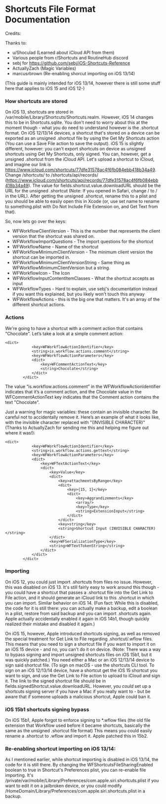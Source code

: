 # Shortcuts File Format Documentation
Credits:

Thanks to:
- u/Shoculad (Learned about iCloud API from them)
- Various people from r/Shortcuts and RoutineHub discord
- sebj for https://github.com/sebj/iOS-Shortcuts-Reference
- ActuallyZach (Magic Variables)
- marcusrbrown (Re-enabling shorcut importing on iOS 13/14)

(This guide is mainly intended for iOS 13/14, however there is still some stuff here that applies to iOS 15 and iOS 12-)

### How shortcuts are stored

On iOS 13, shortcuts are stored in /var/mobile/Library/Shortcuts/Shortcuts.realm. However, iOS 14 changes this to be in Shortcuts.sqlite. You don't need to worry about this at the moment though - what you do need to understand however is the .shortcut format. On iOS 12/13/14 devices, a shortcut that's stored on a device can be exported as an unsigned .shortcut file by using the Get My Shortcuts action (You can use a Save File action to save the output). iOS 15 is slightly different, however: you can't export shortcuts on device as unsigned shortcuts using Get My Shortcuts, only signed. You can, however, get a unsigned .shortcut from the iCloud API. Let's upload a shortcut to iCloud, and imagine our link is https://www.icloud.com/shortcuts/77dfe31578ac4f6fb084ebb418b34a49. Change /shortcuts/ to /shortcuts/api/records/ (https://www.icloud.com/shortcuts/api/records/77dfe31578ac4f6fb084ebb418b34a49). The value for fields.shortcut.value.downloadURL should be the URL for the unsigned .shortcut (Note: If you opened in Safari, change \/ to / in the URL). After getting the unsigned .shortcut, rename this to a plist and you should be able to easily open this in Xcode (or, use set name to rename to something.plist with Do Not Include File Extension on, and Get Text from that).

So, now lets go over the keys:

- WFWorkflowClientVersion - This is the number that represents the client version that the shortcut was shared on.
- WFWorkflowImportQuestions - The import questions for the shortcut
- WFWorkflowName - Name of the shortcut
- WFWorkflowMinimumClientVersion - The minimum client version the shortcut can be imported in.
- WFWorkflowMinimumClientVersionString - Same thing as WFWorkflowMinimumClientVersion but a string.
- WFWorkflowIcon - The Icon
- WFWorkflowInputContentItemClasses - What the shortcut accepts as input
- WFWorkflowTypes - Hard to explain, use sebj's documentation instead if you want this explained, but you likely won't touch this anyway
- WFWorkflowActions - this is the big one that matters. It's an array of the different shortcut actions.

### Actions

We're going to have a shortcut with a comment action that contains "Chocolate". Let’s take a look at a simple comment action:

```
<dict>
			<key>WFWorkflowActionIdentifier</key>
			<string>is.workflow.actions.comment</string>
			<key>WFWorkflowActionParameters</key>
			<dict>
				<key>WFCommentActionText</key>
				<string>Chocolate</string>
			</dict>
		</dict>
```

The value “is.workflow.actions.comment” in the WFWorkflowActionIdentifier indicates that it’s a comment action, and the Chocolate value in the WFCommentActionText key indicates that the Comment action contains the text "Chocolate".

Just a warning for magic variables: these contain an invisible character. Be careful not to accidentally remove it. Here’s an example of what it looks like, with the invisible character replaced with "(INVISIBLE CHARACTER)" (Thanks to ActuallyZach for sending me this and helping me figure out where it was!):

```
<dict>
            <key>WFWorkflowActionIdentifier</key>
            <string>is.workflow.actions.gettext</string>
            <key>WFWorkflowActionParameters</key>
            <dict>
                <key>WFTextActionText</key>
                <dict>
                    <key>Value</key>
                    <dict>
                        <key>attachmentsByRange</key>
                        <dict>
                            <key>{15, 1}</key>
                            <dict>
                                <key>Aggrandizements</key>
                                <array/>
                                <key>Type</key>
                                <string>ExtensionInput</string>
                            </dict>
                        </dict>
                        <key>string</key>
                        <string>Shortcut Input (INVISIBLE CHARACTER)</string>
                    </dict>
                    <key>WFSerializationType</key>
                    <string>WFTextTokenString</string>
                </dict>
            </dict>
        </dict>
```

### Importing

On iOS 12, you could just import .shortcuts from files no issue. However, this was disabled on iOS 13. It's still fairly easy to work around this though - you could have a shortcut that passes a .shortcut file into the Get Link to File action, and it should generate an iCloud link to this .shortcut in which you can import. Similar behavior on iOS 14. (Fun fact: While this is disabled, the code for it is still there: you can actually make a backup, edit a boolean in a plist, restore from said backup and you can import .shortcuts again. Apple actually accidentally enabled it again in iOS 14b1, though quickly realized their mistake and disabled it again.)

On iOS 15, however, Apple introduced shortcuts signing, as well as removed the special treatment for Get Link to File regarding .shortcut/.wflow files. This means that you need to sign a shortcut file if you want to import it on an iOS 15 device - and no, you can't do it on device. (Note: There was a way to bypass signing and import unsigned shortcuts files on iOS 15b1, but it was quickly patched.) You need either a Mac or an iOS 12/13/14 device to sign said shortcut file. (To sign on macOS - use the shortcuts CLI tool. To sign on an iOS 12/13/14 device, have a shortcut get the iOS 15 shortcut you want to sign, and use the Get Link to File action to upload to iCloud and sign it. The link to the signed shortcut file should be in fields.signedShortcut.value.downloadURL. However, you *could* set up a shortcuts signing server if you have a Mac if you really want to - but be aware that if someone uploads a malicious shortcut, Apple could ban it.

### iOS 15b1 shortcuts signing bypass

On iOS 15b1, Apple forgot to enforce signing to *.wflow files (the old file extension that Workflow used before it became shortcuts, basically the same as the unsigned .shortcut file format) This means you could easily rename a .shortcut to .wflow and import it. Apple patched this in 15b2.

### Re-enabling shortcut importing on iOS 13/14:

As I mentioned earlier, while shortcut importing is disabled in iOS 13/14, the code for it is still there. By changing the WFShortcutsFileSharingEnabled boolean to true in Shortcut's Preferences plist, you can re-enable file importing. It's /private/var/mobile/Library/Preferences/com.apple.siri.shortcuts.plist if you want to edit it on a jailbroken device, or you could modify /HomeDomain/Library/Preferences/com.apple.siri.shortcuts.plist in a backup.
